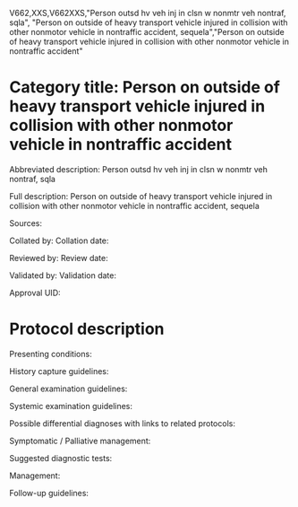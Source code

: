 V662,XXS,V662XXS,"Person outsd hv veh inj in clsn w nonmtr veh nontraf, sqla", "Person on outside of heavy transport vehicle injured in collision with other nonmotor vehicle in nontraffic accident, sequela","Person on outside of heavy transport vehicle injured in collision with other nonmotor vehicle in nontraffic accident"
# Category title: Person on outside of heavy transport vehicle injured in collision with other nonmotor vehicle in nontraffic accident

Abbreviated description: Person outsd hv veh inj in clsn w nonmtr veh nontraf, sqla

Full description: Person on outside of heavy transport vehicle injured in collision with other nonmotor vehicle in nontraffic accident, sequela

Sources:

Collated by:
Collation date:

Reviewed by:
Review date:

Validated by:
Validation date:

Approval UID:

# Protocol description

Presenting conditions:

History capture guidelines:

General examination guidelines:

Systemic examination guidelines:

Possible differential diagnoses with links to related protocols:

Symptomatic / Palliative management:

Suggested diagnostic tests:

Management:

Follow-up guidelines:
